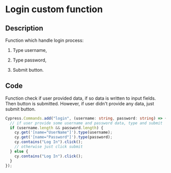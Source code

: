 # Login custom function

## Description

Function which handle login process:

1. Type username,

2. Type password,

3. Submit button.

## Code

Function check if user provided data, if so data is written to input fields. Then button is submitted. However, if user didn't provide any data, just submit button.

```typescript
Cypress.Commands.add("login", (username: string, password: string) => {
  // if user provide some username and password data, type and submit
  if (username.length && password.length) {
    cy.get('[name="UserName"]').type(username);
    cy.get('[name="Password"]').type(password);
    cy.contains("Log In").click();
    // otherwise just click submit
  } else {
    cy.contains("Log In").click();
  }
});
```
